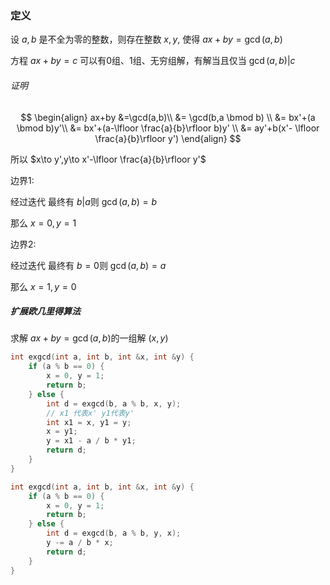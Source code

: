 ### 定义

设 $a,b$ 是不全为零的整数，则存在整数 $x,y$, 使得 $ax+by=\gcd(a,b)$

方程 $ax + by = c$ 可以有0组、1组、无穷组解，有解当且仅当 $\gcd(a,b) | c$

###### 证明

$$
\begin{align}
ax+by    &=\gcd(a,b)\\
	 &= \gcd(b,a \bmod b) \\
	 &= bx'+(a \bmod b)y'\\
	 &= bx'+(a-\lfloor \frac{a}{b}\rfloor b)y' \\
	 &= ay'+b(x'- \lfloor \frac{a}{b}\rfloor y')
\end{align}
$$

所以 $x\to y',y\to x'-\lfloor \frac{a}{b}\rfloor y'$ 

边界1:

经过迭代 最终有 $b|a$则 $\gcd(a,b) = b$

那么 $x = 0,y = 1$

边界2:

经过迭代 最终有 $b = 0$则 $\gcd(a,b) = a$

那么 $x = 1,y = 0$

##### 扩展欧几里得算法

求解 $ax+by=\gcd(a,b)$的一组解 $(x,y)$

```cpp
int exgcd(int a, int b, int &x, int &y) {
    if (a % b == 0) {
        x = 0, y = 1;
        return b;
    } else {
        int d = exgcd(b, a % b, x, y);
        // x1 代表x' y1代表y'
        int x1 = x, y1 = y;
        x = y1;
        y = x1 - a / b * y1;
        return d;
    }
}
```

```cpp
int exgcd(int a, int b, int &x, int &y) {
    if (a % b == 0) {
        x = 0, y = 1;
        return b;
    } else {
        int d = exgcd(b, a % b, y, x);
        y -= a / b * x;
        return d;
    }
}
```



